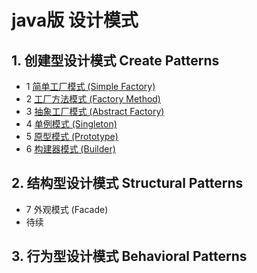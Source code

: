# java版 设计模式
## 1. 创建型设计模式 Create Patterns
- 1 [简单工厂模式 (Simple Factory)](src/com/example/create/factory/README.md)
- 2 [工厂方法模式 (Factory Method)](src/com/example/create/factory/README.md)
- 3 [抽象工厂模式 (Abstract Factory)](src/com/example/create/factory/README.md)
- 4 [单例模式 (Singleton)](src/com/example/create/singleton/README.md)
- 5 [原型模式 (Prototype)](src/com/example/create/prototype/README.md)
- 6 [构建器模式 (Builder)](src/com/example/create/builder/README.md)
## 2. 结构型设计模式 Structural Patterns
- 7 外观模式 (Facade)
- 待续
## 3. 行为型设计模式 Behavioral Patterns


